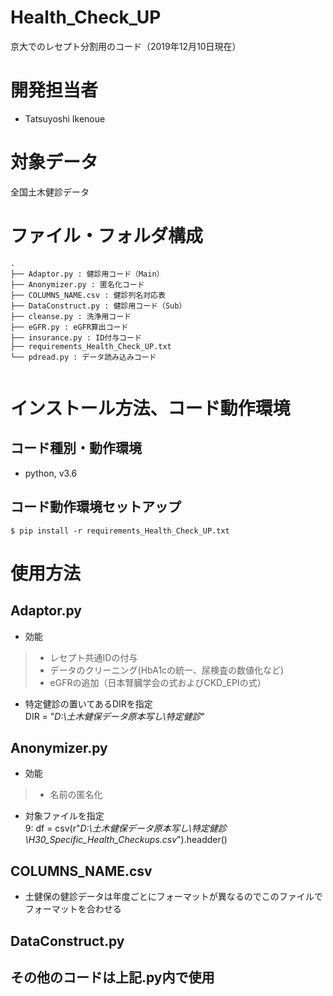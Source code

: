 # Health_Check_UP
京大でのレセプト分割用のコード（2019年12月10日現在）

# 開発担当者
* Tatsuyoshi Ikenoue

# 対象データ
全国土木健診データ

# ファイル・フォルダ構成

```
.
├── Adaptor.py : 健診用コード（Main）
├── Anonymizer.py : 匿名化コード
├── COLUMNS_NAME.csv : 健診列名対応表
├── DataConstruct.py : 健診用コード（Sub）
├── cleanse.py : 洗浄用コード
├── eGFR.py : eGFR算出コード
├── insurance.py : ID付与コード
├── requirements_Health_Check_UP.txt
└── pdread.py : データ読み込みコード
    
```

# インストール方法、コード動作環境
## コード種別・動作環境
* python, v3.6
## コード動作環境セットアップ
`$ pip install -r requirements_Health_Check_UP.txt`

# 使用方法
## Adaptor.py
* 効能<br>
> * レセプト共通IDの付与<br>
> * データのクリーニング(HbA1cの統一、尿検査の数値化など)<br>
> * eGFRの追加（日本腎臓学会の式およびCKD_EPIの式）<br>

* 特定健診の置いてあるDIRを指定<br>
DIR = "*D:\土木健保データ原本写し\特定健診*"<br>

## Anonymizer.py
* 効能<br>
> * 名前の匿名化<br>

* 対象ファイルを指定<br>
9: df = csv(r"*D:\土木健保データ原本写し\特定健診\H30_Specific_Health_Checkups.csv*").headder()<br>

## COLUMNS_NAME.csv
* 土健保の健診データは年度ごとにフォーマットが異なるのでこのファイルでフォーマットを合わせる

## DataConstruct.py

## その他のコードは上記.py内で使用



